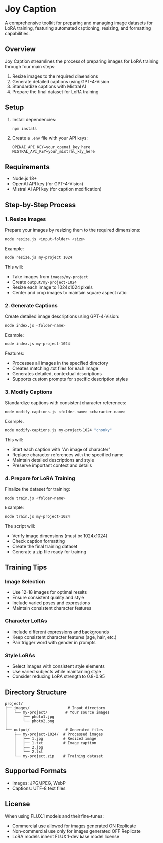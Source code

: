 # Joy Caption

A comprehensive toolkit for preparing and managing image datasets for LoRA training, featuring automated captioning, resizing, and formatting capabilities.

## Overview

Joy Caption streamlines the process of preparing images for LoRA training through four main steps:
1. Resize images to the required dimensions
2. Generate detailed captions using GPT-4-Vision
3. Standardize captions with Mistral AI
4. Prepare the final dataset for LoRA training

## Setup

1. Install dependencies:
   ```bash
   npm install
   ```

2. Create a `.env` file with your API keys:
   ```
   OPENAI_API_KEY=your_openai_key_here
   MISTRAL_API_KEY=your_mistral_key_here
   ```

## Requirements

- Node.js 18+
- OpenAI API key (for GPT-4-Vision)
- Mistral AI API key (for caption modification)

## Step-by-Step Process

### 1. Resize Images

Prepare your images by resizing them to the required dimensions:

```bash
node resize.js <input-folder> <size>
```

Example:
```bash
node resize.js my-project 1024
```

This will:
- Take images from `images/my-project`
- Create `output/my-project-1024`
- Resize each image to 1024x1024 pixels
- Center and crop images to maintain square aspect ratio

### 2. Generate Captions

Create detailed image descriptions using GPT-4-Vision:

```bash
node index.js <folder-name>
```

Example:
```bash
node index.js my-project-1024
```

Features:
- Processes all images in the specified directory
- Creates matching .txt files for each image
- Generates detailed, contextual descriptions
- Supports custom prompts for specific description styles

### 3. Modify Captions

Standardize captions with consistent character references:

```bash
node modify-captions.js <folder-name> <character-name>
```

Example:
```bash
node modify-captions.js my-project-1024 "chonky"
```

This will:
- Start each caption with "An image of <character-name> character"
- Replace character references with the specified name
- Maintain detailed descriptions and style
- Preserve important context and details

### 4. Prepare for LoRA Training

Finalize the dataset for training:

```bash
node train.js <folder-name>
```

Example:
```bash
node train.js my-project-1024
```

The script will:
- Verify image dimensions (must be 1024x1024)
- Check caption formatting
- Create the final training dataset
- Generate a zip file ready for training

## Training Tips

### Image Selection
- Use 12-18 images for optimal results
- Ensure consistent quality and style
- Include varied poses and expressions
- Maintain consistent character features

### Character LoRAs
- Include different expressions and backgrounds
- Keep consistent character features (age, hair, etc.)
- Pair trigger word with gender in prompts

### Style LoRAs
- Select images with consistent style elements
- Use varied subjects while maintaining style
- Consider reducing LoRA strength to 0.8-0.95

## Directory Structure

```
project/
├── images/                 # Input directory
│   └── my-project/        # Your source images
│       ├── photo1.jpg
│       └── photo2.png
│
└── output/                # Generated files
    ├── my-project-1024/  # Processed images
    │   ├── 1.jpg         # Resized image
    │   ├── 1.txt         # Image caption
    │   ├── 2.jpg
    │   └── 2.txt
    └── my-project.zip    # Training dataset
```

## Supported Formats

- Images: JPG/JPEG, WebP
- Captions: UTF-8 text files

## License

When using FLUX.1 models and their fine-tunes:
- Commercial use allowed for images generated ON Replicate
- Non-commercial use only for images generated OFF Replicate
- LoRA models inherit FLUX.1-dev base model license